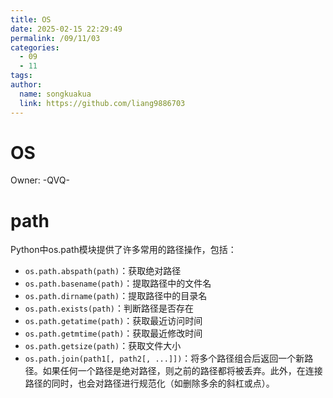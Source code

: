 ```yaml
---
title: OS
date: 2025-02-15 22:29:49
permalink: /09/11/03
categories: 
  - 09
  - 11
tags: 
author:
  name: songkuakua
  link: https://github.com/liang9886703
---
```

# OS

Owner: -QVQ-

# path

Python中os.path模块提供了许多常用的路径操作，包括：

- `os.path.abspath(path)`：获取绝对路径
- `os.path.basename(path)`：提取路径中的文件名
- `os.path.dirname(path)`：提取路径中的目录名
- `os.path.exists(path)`：判断路径是否存在
- `os.path.getatime(path)`：获取最近访问时间
- `os.path.getmtime(path)`：获取最近修改时间
- `os.path.getsize(path)`：获取文件大小
- `os.path.join(path1[, path2[, ...]])`：将多个路径组合后返回一个新路径。如果任何一个路径是绝对路径，则之前的路径都将被丢弃。此外，在连接路径的同时，也会对路径进行规范化（如删除多余的斜杠或点）。
